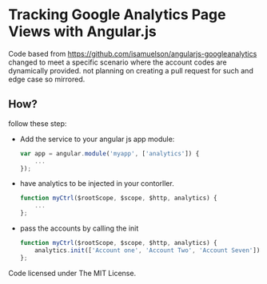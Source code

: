 # Tracking Google Analytics Page Views with Angular.js

Code based from https://github.com/isamuelson/angularjs-googleanalytics
changed to meet a specific scenario where the account codes are dynamically provided.
not planning on creating a pull request for such and edge case so mirrored.

## How?

follow these step:

- Add the service to your angular js app module:

	```javascript
	var app = angular.module('myapp', ['analytics']) {
		...
	});
	```


- have analytics to be injected in your contorller.

	```javascript 
	function myCtrl($rootScope, $scope, $http, analytics) {
	    ...
	};
	```
	
- pass the accounts by calling the init

	```javascript 
	function myCtrl($rootScope, $scope, $http, analytics) {
 		analytics.init(['Account one', 'Account Two', 'Account Seven']);
 	};
 	```

Code licensed under The MIT License. 
